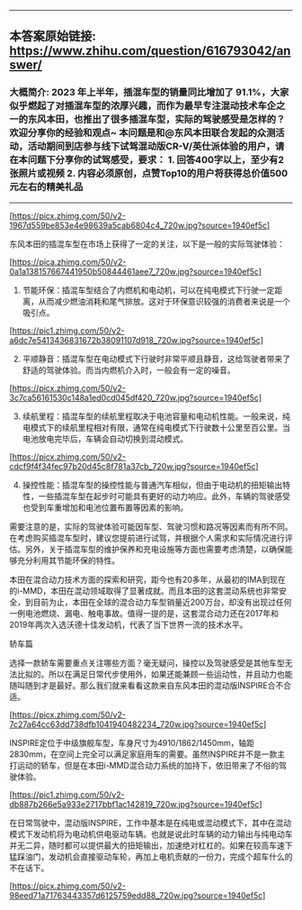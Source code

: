 ----------------------------------------
## 本答案原始链接: https://www.zhihu.com/question/616793042/answer/
### 大概简介: 2023 年上半年，插混车型的销量同比增加了 91.1%，大家似乎燃起了对插混车型的浓厚兴趣，而作为最早专注混动技术车企之一的东风本田，也推出了很多插混车型，实际的驾驶感受是怎样的？欢迎分享你的经验和观点~ 本问题是和@东风本田联合发起的众测活动，活动期间到店参与线下试驾混动版CR-V/英仕派体验的用户，请在本问题下分享你的试驾感受，要求： 1. 回答400字以上，至少有2张照片或视频 2. 内容必须原创，点赞Top10的用户将获得总价值500元左右的精美礼品
----------------------------------------


[https://picx.zhimg.com/50/v2-1967d559be853e4e98639a5cab6804c4_720w.jpg?source=1940ef5c]

东风本田的插混车型在市场上获得了一定的关注，以下是一般的实际驾驶体验：

[https://pica.zhimg.com/50/v2-0a1a138157667441950b50844461aee7_720w.jpg?source=1940ef5c]

1. 节能环保：插混车型结合了内燃机和电动机，可以在纯电模式下行驶一定距离，从而减少燃油消耗和尾气排放。这对于环保意识较强的消费者来说是一个吸引点。

[https://pic1.zhimg.com/50/v2-a6dc7e5413436831672b38091107d918_720w.jpg?source=1940ef5c]

2. 平顺静音：插混车型在电动模式下行驶时非常平顺且静音，这给驾驶者带来了舒适的驾驶体验。而当内燃机介入时，一般会有一定的噪音。

[https://picx.zhimg.com/50/v2-3c7ca56161530c148a1ed0cd045df420_720w.jpg?source=1940ef5c]

3. 续航里程：插混车型的续航里程取决于电池容量和电动机性能。一般来说，纯电模式下的续航里程相对有限，通常在纯电模式下行驶数十公里至百公里。当电池放电完毕后，车辆会自动切换到混动模式。

[https://picx.zhimg.com/50/v2-cdcf9f4f34fec97b20d45c8f781a37cb_720w.jpg?source=1940ef5c]

4. 操控性能：插混车型的操控性能与普通汽车相似，但由于电动机的扭矩输出特性，一些插混车型在起步时可能具有更好的动力响应。此外，车辆的驾驶感受也受到车重增加和电池位置布置等因素的影响。

需要注意的是，实际的驾驶体验可能因车型、驾驶习惯和路况等因素而有所不同。在考虑购买插混车型时，建议您提前进行试驾，并根据个人需求和实际情况进行评估。另外，关于插混车型的维护保养和充电设施等方面也需要考虑清楚，以确保能够充分利用其节能环保的特性。

本田在混合动力技术方面的探索和研究，距今也有20多年，从最初的IMA到现在的i-MMD，本田在混动领域取得了显著成就。而且本田的这套混动系统也非常安全，到目前为止，本田在全球的混合动力车型销量近200万台，却没有出现过任何一例电池燃烧、漏电、触电事故。值得一提的是，这套混合动力还在2017年和2019年两次入选沃德十佳发动机，代表了当下世界一流的技术水平。

轿车篇

选择一款轿车需要重点关注哪些方面？毫无疑问，操控以及驾驶感受是其他车型无法比拟的。所以在满足日常代步使用外，如果还能兼顾一些运动性，并且动力也能随叫随到才是最好。那么我们就来看看这款来自东风本田的混动版INSPIRE合不合适。

[https://picx.zhimg.com/50/v2-7c27a64cc63dd738dfb1041940482234_720w.jpg?source=1940ef5c]

INSPIRE定位于中级旗舰车型，车身尺寸为4910/1862/1450mm，轴距2830mm，在空间上完全可以满足家庭用车的需要。虽然INSPIRE并不是一款主打运动的轿车，但是在本田i-MMD混合动力系统的加持下，依旧带来了不俗的驾驶体验。

[https://pic1.zhimg.com/50/v2-db887b266e5a933e2717bbf1ac142819_720w.jpg?source=1940ef5c]

在日常驾驶中，混动版INSPIRE，工作中基本是在纯电或混动模式下，其中在混动模式下发动机将为电动机供电驱动车辆。也就是说此时车辆的动力输出与纯电动车并无二异，随时都可以提供最大的扭矩输出，加速绝对杠杠的。如果在较高车速下猛踩油门，发动机会直接驱动车轮，再加上电机贡献的一份力，完成个超车什么的不在话下。

[https://picx.zhimg.com/50/v2-98eed71a71763443357d6125759edd88_720w.jpg?source=1940ef5c]

